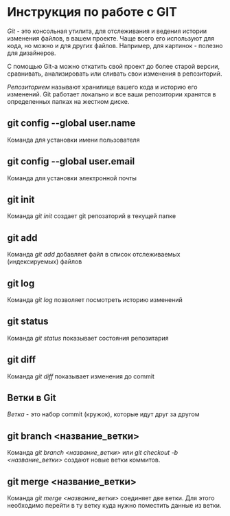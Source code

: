 # Инструкция по работе с GIT

*Git* - это консольная утилита, для отслеживания и ведения истории изменения файлов, в вашем проекте. Чаще всего его используют для кода, но можно и для других файлов. Например, для картинок - полезно для дизайнеров.

С помощью Git-a можно откатить свой проект до более старой версии, сравнивать, анализировать или сливать свои изменения в репозиторий.

*Репозиторием* называют хранилище вашего кода и историю его изменений. Git работает локально и все ваши репозитории хранятся в определенных папках на жестком диске.

## git config --global user.name

Команда для установки имени пользователя 

## git config --global user.email

Команда для установки электронной почты

## git init

Команда *git init*  создает git репозаторий в текущей папке

## git add

Команда *git add* добавляет файл в список отслеживаемых (индексируемых) файлов

## git log 

Команда *git log* позволяет посмотреть историю изменений


## git status 

Команда *git status* показывает состояния репозитария

## git diff 

Команда *git diff* показывает изменения до commit

## Ветки в Git

*Ветка* - это набор commit (кружок), которые идут друг за другом

## git branch <название_ветки>

Команда *git branch <название_ветки>* или *git checkout -b <название_ветки>* создают новые ветки коммитов.

## git merge <название_ветки>

Команда *git merge <название_ветки>* соединяет две ветки. Для этого необходимо перейти в ту ветку куда нужно поместить данные из ветки.
